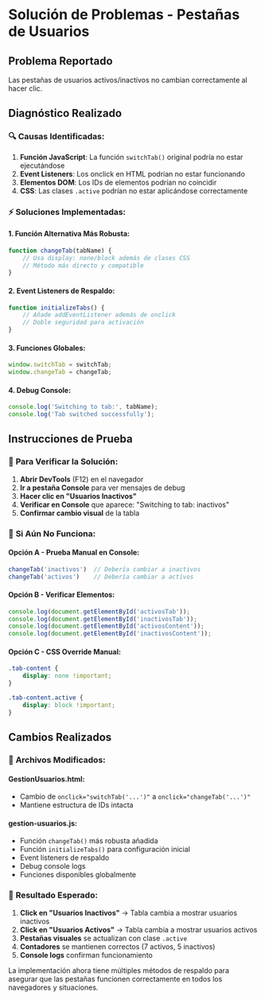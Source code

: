 # Solución de Problemas - Pestañas de Usuarios

## Problema Reportado
Las pestañas de usuarios activos/inactivos no cambian correctamente al hacer clic.

## Diagnóstico Realizado

### 🔍 **Causas Identificadas:**
1. **Función JavaScript**: La función `switchTab()` original podría no estar ejecutándose
2. **Event Listeners**: Los onclick en HTML podrían no estar funcionando
3. **Elementos DOM**: Los IDs de elementos podrían no coincidir
4. **CSS**: Las clases `.active` podrían no estar aplicándose correctamente

### ⚡ **Soluciones Implementadas:**

#### **1. Función Alternativa Más Robusta:**
```javascript
function changeTab(tabName) {
    // Usa display: none/block además de clases CSS
    // Método más directo y compatible
}
```

#### **2. Event Listeners de Respaldo:**
```javascript
function initializeTabs() {
    // Añade addEventListener además de onclick
    // Doble seguridad para activación
}
```

#### **3. Funciones Globales:**
```javascript
window.switchTab = switchTab;
window.changeTab = changeTab;
```

#### **4. Debug Console:**
```javascript
console.log('Switching to tab:', tabName);
console.log('Tab switched successfully');
```

## Instrucciones de Prueba

### 🧪 **Para Verificar la Solución:**

1. **Abrir DevTools** (F12) en el navegador
2. **Ir a pestaña Console** para ver mensajes de debug
3. **Hacer clic en "Usuarios Inactivos"**
4. **Verificar en Console** que aparece: "Switching to tab: inactivos"
5. **Confirmar cambio visual** de la tabla

### 🔧 **Si Aún No Funciona:**

#### **Opción A - Prueba Manual en Console:**
```javascript
changeTab('inactivos')  // Debería cambiar a inactivos
changeTab('activos')    // Debería cambiar a activos
```

#### **Opción B - Verificar Elementos:**
```javascript
console.log(document.getElementById('activosTab'));
console.log(document.getElementById('inactivosTab'));
console.log(document.getElementById('activosContent'));
console.log(document.getElementById('inactivosContent'));
```

#### **Opción C - CSS Override Manual:**
```css
.tab-content {
    display: none !important;
}

.tab-content.active {
    display: block !important;
}
```

## Cambios Realizados

### 📄 **Archivos Modificados:**

#### **GestionUsuarios.html:**
- Cambio de `onclick="switchTab('...')"` a `onclick="changeTab('...')"`
- Mantiene estructura de IDs intacta

#### **gestion-usuarios.js:**
- Función `changeTab()` más robusta añadida
- Función `initializeTabs()` para configuración inicial
- Event listeners de respaldo
- Debug console logs
- Funciones disponibles globalmente

### 🎯 **Resultado Esperado:**

1. **Click en "Usuarios Inactivos"** → Tabla cambia a mostrar usuarios inactivos
2. **Click en "Usuarios Activos"** → Tabla cambia a mostrar usuarios activos  
3. **Pestañas visuales** se actualizan con clase `.active`
4. **Contadores** se mantienen correctos (7 activos, 5 inactivos)
5. **Console logs** confirman funcionamiento

La implementación ahora tiene múltiples métodos de respaldo para asegurar que las pestañas funcionen correctamente en todos los navegadores y situaciones.